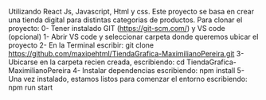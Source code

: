 Utilizando React Js, Javascript, Html y css.
Este proyecto se basa en crear una tienda digital para distintas categorias de productos.
Para clonar el proyecto:
0- Tener instalado GIT (https://git-scm.com/) y VS code (opcional) 
1- Abrir VS code y seleccionar carpeta donde queremos ubicar el proyecto
2- En la Terminal escribir: git clone https://github.com/maxipehtml/TiendaGrafica-MaximilianoPereira.git
3- Ubicarse en la carpeta recien creada, escribiendo: cd TiendaGrafica-MaximilianoPereira
4- Instalar dependencias escribiendo: npm install
5- Una vez instalado, estamos listos para comenzar el entorno escribiendo: npm run start